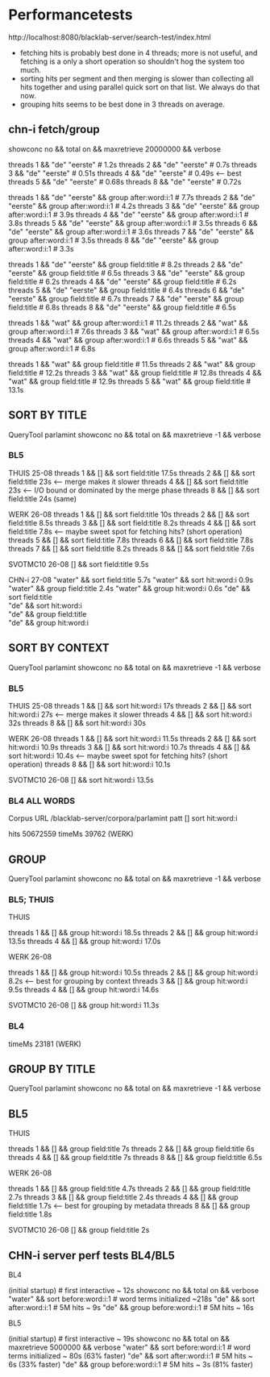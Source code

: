 # Performancetests

http://localhost:8080/blacklab-server/search-test/index.html

- fetching hits is probably best done in 4 threads; more is not useful, and fetching is a only a short operation so shouldn't hog the system too much.
- sorting hits per segment and then merging is slower than collecting all hits together and using parallel quick sort on that list. We always do that now.
- grouping hits seems to be best done in 3 threads on average.

## chn-i fetch/group

showconc no && total on && maxretrieve 20000000 && verbose

threads 1 && "de" "eerste"    # 1.2s
threads 2 && "de" "eerste"    # 0.7s
threads 3 && "de" "eerste"    # 0.51s
threads 4 && "de" "eerste"    # 0.49s  <-- best
threads 5 && "de" "eerste"    # 0.68s
threads 8 && "de" "eerste"    # 0.72s

threads 1 && "de" "eerste" && group after:word:i:1    # 7.7s
threads 2 && "de" "eerste" && group after:word:i:1    # 4.2s
threads 3 && "de" "eerste" && group after:word:i:1    # 3.9s
threads 4 && "de" "eerste" && group after:word:i:1    # 3.8s
threads 5 && "de" "eerste" && group after:word:i:1    # 3.5s
threads 6 && "de" "eerste" && group after:word:i:1    # 3.6s
threads 7 && "de" "eerste" && group after:word:i:1    # 3.5s
threads 8 && "de" "eerste" && group after:word:i:1    # 3.3s

threads 1 && "de" "eerste" && group field:title    # 8.2s
threads 2 && "de" "eerste" && group field:title    # 6.5s
threads 3 && "de" "eerste" && group field:title    # 6.2s
threads 4 && "de" "eerste" && group field:title    # 6.2s
threads 5 && "de" "eerste" && group field:title    # 6.4s
threads 6 && "de" "eerste" && group field:title    # 6.7s
threads 7 && "de" "eerste" && group field:title    # 6.8s
threads 8 && "de" "eerste" && group field:title    # 6.5s

threads 1 && "wat" && group after:word:i:1    # 11.2s
threads 2 && "wat" && group after:word:i:1    # 7.6s
threads 3 && "wat" && group after:word:i:1    # 6.5s
threads 4 && "wat" && group after:word:i:1    # 6.6s
threads 5 && "wat" && group after:word:i:1    # 6.8s

threads 1 && "wat" && group field:title       # 11.5s
threads 2 && "wat" && group field:title       # 12.2s
threads 3 && "wat" && group field:title       # 12.8s
threads 4 && "wat" && group field:title       # 12.9s
threads 5 && "wat" && group field:title       # 13.1s

## SORT BY TITLE

QueryTool parlamint
showconc no && total on && maxretrieve -1 && verbose

### BL5

THUIS 25-08
threads 1 && [] && sort field:title    17.5s
threads 2 && [] && sort field:title    23s <-- merge makes it slower
threads 4 && [] && sort field:title    23s <-- I/O bound or dominated by the merge phase
threads 8 && [] && sort field:title    24s      (same)

WERK 26-08
threads 1 && [] && sort field:title    10s
threads 2 && [] && sort field:title     8.5s
threads 3 && [] && sort field:title     8.2s
threads 4 && [] && sort field:title     7.8s <-- maybe sweet spot for fetching hits? (short operation)
threads 5 && [] && sort field:title     7.8s
threads 6 && [] && sort field:title     7.8s
threads 7 && [] && sort field:title     8.2s
threads 8 && [] && sort field:title     7.6s

SVOTMC10 26-08
[] && sort field:title    9.5s

CHN-i 27-08
"water" && sort field:title   5.7s
"water" && sort hit:word:i    0.9s
"water" && group field:title  2.4s
"water" && group hit:word:i   0.6s
"de" && sort field:title      
"de" && sort hit:word:i       
"de" && group field:title     
"de" && group hit:word:i      


## SORT BY CONTEXT

QueryTool parlamint
showconc no && total on && maxretrieve -1 && verbose

### BL5

THUIS 25-08
threads 1 && [] && sort hit:word:i   17s
threads 2 && [] && sort hit:word:i   27s <-- merge makes it slower
threads 4 && [] && sort hit:word:i   32s
threads 8 && [] && sort hit:word:i   30s

WERK 26-08
threads 1 && [] && sort hit:word:i   11.5s
threads 2 && [] && sort hit:word:i   10.9s
threads 3 && [] && sort hit:word:i   10.7s
threads 4 && [] && sort hit:word:i   10.4s <-- maybe sweet spot for fetching hits? (short operation)
threads 8 && [] && sort hit:word:i   10.1s

SVOTMC10 26-08
[] && sort hit:word:i    13.5s

### BL4 ALL WORDS
Corpus URL  /blacklab-server/corpora/parlamint
patt        []
sort        hit:word:i

hits        50672559
timeMs      39762 (WERK)

## GROUP

QueryTool parlamint
showconc no && total on && maxretrieve -1 && verbose

### BL5; THUIS

THUIS

threads 1 && [] && group hit:word:i     18.5s
threads 2 && [] && group hit:word:i     13.5s
threads 4 && [] && group hit:word:i     17.0s

WERK 26-08

threads 1 && [] && group hit:word:i     10.5s
threads 2 && [] && group hit:word:i      8.2s <-- best for grouping by context
threads 3 && [] && group hit:word:i      9.5s
threads 4 && [] && group hit:word:i     14.6s

SVOTMC10 26-08
[] && group hit:word:i    11.3s

### BL4

timeMs      23181 (WERK)

## GROUP BY TITLE

QueryTool parlamint
showconc no && total on && maxretrieve -1 && verbose

## BL5

THUIS

threads 1 && [] && group field:title   7s
threads 2 && [] && group field:title   6s
threads 4 && [] && group field:title   7s
threads 8 && [] && group field:title   6.5s

WERK 26-08

threads 1 && [] && group field:title    4.7s
threads 2 && [] && group field:title    2.7s
threads 3 && [] && group field:title    2.4s
threads 4 && [] && group field:title    1.7s <-- best for grouping by metadata
threads 8 && [] && group field:title    1.8s

SVOTMC10 26-08
[] && group field:title    2s



## CHN-i server perf tests BL4/BL5


BL4

(initial startup)                 # first interactive      ~ 12s
showconc no && total on && verbose
"water" && sort before:word:i:1   # word terms initialized ~218s
"de" && sort after:word:i:1       # 5M hits                ~  9s
"de" && group before:word:i:1     # 5M hits                ~ 16s


BL5

(initial startup)                 # first interactive      ~ 19s
showconc no && total on && maxretrieve 5000000 && verbose
"water" && sort before:word:i:1   # word terms initialized ~ 80s  (63% faster)
"de" && sort after:word:i:1       # 5M hits                ~  6s  (33% faster)
"de" && group before:word:i:1     # 5M hits                ~  3s  (81% faster)
